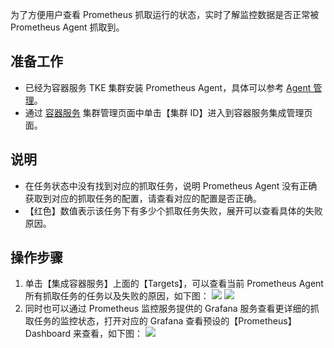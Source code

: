为了方便用户查看 Prometheus 抓取运行的状态，实时了解监控数据是否正常被 Prometheus Agent 抓取到。

## 准备工作

- 已经为容器服务 TKE 集群安装 Prometheus Agent，具体可以参考 [Agent 管理](https://cloud.tencent.com/document/product/1416/56000)。
- 通过 [容器服务](https://console.cloud.tencent.com/tke2/cluster?rid=4) 集群管理页面中单击【集群 ID】进入到容器服务集成管理页面。

## 说明

- 在任务状态中没有找到对应的抓取任务，说明 Prometheus Agent 没有正确获取到对应的抓取任务的配置，请查看对应的配置是否正确。
- 【红色】数值表示该任务下有多少个抓取任务失败，展开可以查看具体的失败原因。

## 操作步骤

1. 单击【集成容器服务】上面的【Targets】，可以查看当前 Prometheus Agent 所有抓取任务的任务以及失败的原因，如下图：
![](https://main.qcloudimg.com/raw/9029e60d93b309658ad4c698acd6fc74.png)
![](https://main.qcloudimg.com/raw/335e4c72f8f0d55598f2659527c7a6e6.png)
2. 同时也可以通过 Prometheus 监控服务提供的 Grafana 服务查看更详细的抓取任务的监控状态，打开对应的 Grafana 查看预设的【Prometheus】Dashboard 来查看，如下图：
![](https://main.qcloudimg.com/raw/2b16f7d4cadafc2f974682fd35a4763a.png)
